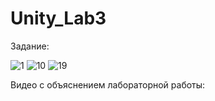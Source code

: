 # Unity_Lab3
Задание:

![1](https://user-images.githubusercontent.com/60268613/208308728-2f3c467b-da66-41db-b6f5-5525ff2bc41d.jpg)
![10](https://user-images.githubusercontent.com/60268613/208308739-8de715ed-9fb3-4600-ab5d-4096f0efa8b3.jpg)
![19](https://user-images.githubusercontent.com/60268613/208308742-bbc9e0cb-3678-449c-9cff-8d9d519fd05e.jpg)

Видео с объяснением лабораторной работы:

